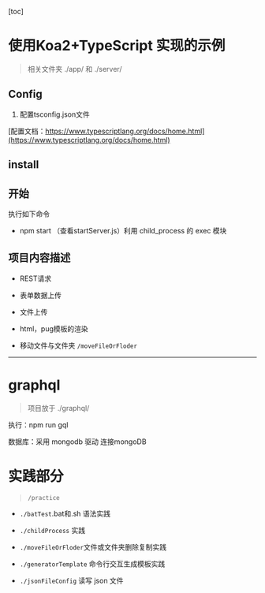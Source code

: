 [toc]
# 使用Koa2+TypeScript 实现的示例

> 相关文件夹 ./app/ 和 ./server/

## Config
1. 配置tsconfig.json文件

[配置文档：https://www.typescriptlang.org/docs/home.html](https://www.typescriptlang.org/docs/home.html)

## install

## 开始
执行如下命令

- npm start  （查看startServer.js）利用 child_process 的 exec 模块


## 项目内容描述
- REST请求

- 表单数据上传

- 文件上传

- html，pug模板的渲染

- 移动文件与文件夹 `/moveFileOrFloder`

---

# graphql 

> 项目放于 ./graphql/

执行：npm run gql

数据库：采用 mongodb 驱动 连接mongoDB


# 实践部分 
> `/practice`

- `./batTest`.bat和.sh 语法实践 

- `./childProcess` 实践

- `./moveFileOrFloder`文件或文件夹删除复制实践

- `./generatorTemplate` 命令行交互生成模板实践

- `./jsonFileConfig` 读写 json 文件



